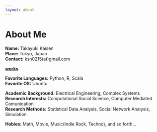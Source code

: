 ```yaml
---
layout: about
---
```

# About Me

**Name:**    Takayuki Kaisen  
**Place:**   Tokyo, Japan  
**Contact:** ksn0215(at)gmail.com  

**[works](https://ksnt.github.io/works/)**

**Favorite Languages:** Python, R, Scala  
**Favorite OS:** Ubuntu


**Academic Background:** Electrical Engineering, Complex Systems  
**Research Interests:** Computational Social Science, Computer Mediated Comunication  
**Research Methods:** Statistical Data Analysis, Social Network Analysis, Simulation  


**Hobies:** Math, Movie, Music(Indie Rock, Techno), and so forth...
